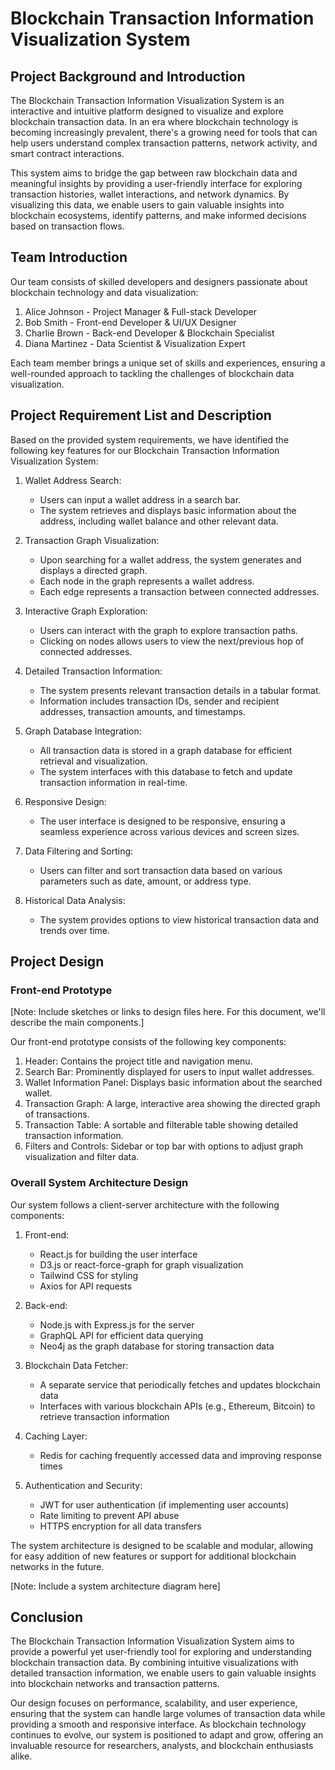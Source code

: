 # Blockchain Transaction Information Visualization System

## Project Background and Introduction

The Blockchain Transaction Information Visualization System is an interactive and intuitive platform designed to visualize and explore blockchain transaction data. In an era where blockchain technology is becoming increasingly prevalent, there's a growing need for tools that can help users understand complex transaction patterns, network activity, and smart contract interactions.

This system aims to bridge the gap between raw blockchain data and meaningful insights by providing a user-friendly interface for exploring transaction histories, wallet interactions, and network dynamics. By visualizing this data, we enable users to gain valuable insights into blockchain ecosystems, identify patterns, and make informed decisions based on transaction flows.

## Team Introduction

Our team consists of skilled developers and designers passionate about blockchain technology and data visualization:

1. Alice Johnson - Project Manager & Full-stack Developer
2. Bob Smith - Front-end Developer & UI/UX Designer
3. Charlie Brown - Back-end Developer & Blockchain Specialist
4. Diana Martinez - Data Scientist & Visualization Expert

Each team member brings a unique set of skills and experiences, ensuring a well-rounded approach to tackling the challenges of blockchain data visualization.

## Project Requirement List and Description

Based on the provided system requirements, we have identified the following key features for our Blockchain Transaction Information Visualization System:

1. Wallet Address Search:
   - Users can input a wallet address in a search bar.
   - The system retrieves and displays basic information about the address, including wallet balance and other relevant data.

2. Transaction Graph Visualization:
   - Upon searching for a wallet address, the system generates and displays a directed graph.
   - Each node in the graph represents a wallet address.
   - Each edge represents a transaction between connected addresses.

3. Interactive Graph Exploration:
   - Users can interact with the graph to explore transaction paths.
   - Clicking on nodes allows users to view the next/previous hop of connected addresses.

4. Detailed Transaction Information:
   - The system presents relevant transaction details in a tabular format.
   - Information includes transaction IDs, sender and recipient addresses, transaction amounts, and timestamps.

5. Graph Database Integration:
   - All transaction data is stored in a graph database for efficient retrieval and visualization.
   - The system interfaces with this database to fetch and update transaction information in real-time.

6. Responsive Design:
   - The user interface is designed to be responsive, ensuring a seamless experience across various devices and screen sizes.

7. Data Filtering and Sorting:
   - Users can filter and sort transaction data based on various parameters such as date, amount, or address type.

8. Historical Data Analysis:
   - The system provides options to view historical transaction data and trends over time.

## Project Design

### Front-end Prototype

[Note: Include sketches or links to design files here. For this document, we'll describe the main components.]

Our front-end prototype consists of the following key components:

1. Header: Contains the project title and navigation menu.
2. Search Bar: Prominently displayed for users to input wallet addresses.
3. Wallet Information Panel: Displays basic information about the searched wallet.
4. Transaction Graph: A large, interactive area showing the directed graph of transactions.
5. Transaction Table: A sortable and filterable table showing detailed transaction information.
6. Filters and Controls: Sidebar or top bar with options to adjust graph visualization and filter data.

### Overall System Architecture Design

Our system follows a client-server architecture with the following components:

1. Front-end:
   - React.js for building the user interface
   - D3.js or react-force-graph for graph visualization
   - Tailwind CSS for styling
   - Axios for API requests

2. Back-end:
   - Node.js with Express.js for the server
   - GraphQL API for efficient data querying
   - Neo4j as the graph database for storing transaction data

3. Blockchain Data Fetcher:
   - A separate service that periodically fetches and updates blockchain data
   - Interfaces with various blockchain APIs (e.g., Ethereum, Bitcoin) to retrieve transaction information

4. Caching Layer:
   - Redis for caching frequently accessed data and improving response times

5. Authentication and Security:
   - JWT for user authentication (if implementing user accounts)
   - Rate limiting to prevent API abuse
   - HTTPS encryption for all data transfers

The system architecture is designed to be scalable and modular, allowing for easy addition of new features or support for additional blockchain networks in the future.

[Note: Include a system architecture diagram here]

## Conclusion

The Blockchain Transaction Information Visualization System aims to provide a powerful yet user-friendly tool for exploring and understanding blockchain transaction data. By combining intuitive visualizations with detailed transaction information, we enable users to gain valuable insights into blockchain networks and transaction patterns.

Our design focuses on performance, scalability, and user experience, ensuring that the system can handle large volumes of transaction data while providing a smooth and responsive interface. As blockchain technology continues to evolve, our system is positioned to adapt and grow, offering an invaluable resource for researchers, analysts, and blockchain enthusiasts alike.

